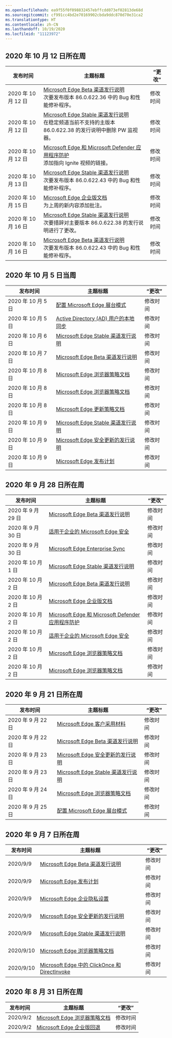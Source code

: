 ```yaml
---
ms.openlocfilehash: ea9f55f0f098832457ebffcdd073ef02813de68d
ms.sourcegitcommit: cf991cc4bd2e70169902cbda9ddc870d70e31ca2
ms.translationtype: HT
ms.contentlocale: zh-CN
ms.lasthandoff: 10/19/2020
ms.locfileid: "11123972"
---
```

<!-- This file is generated automatically each week. Changes made to this file will be overwritten.-->


## 2020 年 10 月 12 日所在周


| 发布时间 |主题标题 | “更改” |
|------|------------|--------|
| 2020 年 10 月 12 日 | [Microsoft Edge Beta 渠道发行说明](/DeployEdge/microsoft-edge-relnote-beta-channel)<br>次要发布版本 86.0.622.36 中的 Bug 和性能修补程序。 | 修改时间 |
| 2020 年 10 月 12 日 | [Microsoft Edge Stable 渠道发行说明](/DeployEdge/microsoft-edge-relnote-stable-channel)<br>在稳定频道当前不支持的主版本 86.0.622.38 的发行说明中删除 PW 监视器。 | 修改时间 |
| 2020 年 10 月 12 日 | [Microsoft Edge 和 Microsoft Defender 应用程序防护](/DeployEdge/microsoft-edge-security-windows-defender-application-guard)<br>添加指向 Ignite 视频的链接。 | 修改时间 |
| 2020 年 10 月 13 日 | [Microsoft Edge Stable 渠道发行说明](/DeployEdge/microsoft-edge-relnote-stable-channel)<br>次要发布版本 86.0.622.43 中的 Bug 和性能修补程序。 | 修改时间 |
| 2020 年 10 月 15 日 | [Microsoft Edge 企业版文档](/DeployEdge/index)<br>为上周的新内容添加批注。 | 修改时间 |
| 2020 年 10 月 16 日 | [Microsoft Edge Stable 渠道发行说明](/DeployEdge/microsoft-edge-relnote-stable-channel)<br>次要措辞对主要版本 86.0.622.38 的发行说明进行了更改。 | 修改时间 |
| 2020 年 10 月 16 日 | [Microsoft Edge Beta 渠道发行说明](/DeployEdge/microsoft-edge-relnote-beta-channel)<br>次要发布版本 86.0.622.43 中的 Bug 和性能修补程序。 | 修改时间 |


## 2020 年 10 月 5 日当周


| 发布时间 |主题标题 | “更改” |
|------|------------|--------|
| 2020 年 10 月 5 日 | [配置 Microsoft Edge 展台模式](/DeployEdge/microsoft-edge-configure-kiosk-mode) | 修改时间 |
| 2020 年 10 月 5 日 | [Active Directory (AD) 用户的本地同步](/DeployEdge/microsoft-edge-on-premises-sync) | 修改时间 |
| 2020 年 10 月 6 日 | [Microsoft Edge Stable 渠道发行说明](/DeployEdge/microsoft-edge-relnote-stable-channel) | 修改时间 |
| 2020 年 10 月 7 日 | [Microsoft Edge Beta 渠道发行说明](/DeployEdge/microsoft-edge-relnote-beta-channel) | 修改时间 |
| 2020 年 10 月 8 日 | [Microsoft Edge 浏览器策略文档](/DeployEdge/browser-policies/microsoft-edge-policies) | 修改时间 |
| 2020 年 10 月 8 日 | [Microsoft Edge 浏览器策略文档](/DeployEdge/microsoft-edge-policies) | 修改时间 |
| 2020 年 10 月 8 日 | [Microsoft Edge 更新策略文档](/DeployEdge/microsoft-edge-update-policies) | 修改时间 |
| 2020 年 10 月 9 日 | [Microsoft Edge Stable 渠道发行说明](/DeployEdge/microsoft-edge-relnote-stable-channel) | 修改时间 |
| 2020 年 10 月 9 日 | [Microsoft Edge 安全更新的发行说明](/DeployEdge/microsoft-edge-relnotes-security) | 修改时间 |
| 2020 年 10 月 9 日 | [Microsoft Edge 发布计划](/DeployEdge/microsoft-edge-release-schedule) | 修改时间 |


## 2020 年 9 月 28 日所在周


| 发布时间 |主题标题 | “更改” |
|------|------------|--------|
| 2020 年 9 月 29 日 | [Microsoft Edge Beta 渠道发行说明](/DeployEdge/microsoft-edge-relnote-beta-channel) | 修改时间 |
| 2020 年 9 月 30 日 | [适用于企业的 Microsoft Edge 安全](/DeployEdge/ms-edge-security-for-business) | 修改时间 |
| 2020 年 9 月 30 日 | [Microsoft Edge Enterprise Sync](/DeployEdge/microsoft-edge-enterprise-sync) | 修改时间 |
| 2020 年 10 月 1 日 | [Microsoft Edge Stable 渠道发行说明](/DeployEdge/microsoft-edge-relnote-stable-channel) | 修改时间 |
| 2020 年 10 月 2 日 | [Microsoft Edge Beta 渠道发行说明](/DeployEdge/microsoft-edge-relnote-beta-channel) | 修改时间 |
| 2020 年 10 月 2 日 | [Microsoft Edge 企业版文档](/DeployEdge/index) | 修改时间 |
| 2020 年 10 月 2 日 | [Microsoft Edge 和 Microsoft Defender 应用程序防护](/DeployEdge/microsoft-edge-security-windows-defender-application-guard) | 修改时间 |
| 2020 年 10 月 2 日 | [适用于企业的 Microsoft Edge 安全](/DeployEdge/ms-edge-security-for-business) | 修改时间 |
| 2020 年 10 月 2 日 | [Microsoft Edge 浏览器策略文档](/DeployEdge/browser-policies/microsoft-edge-policies) | 修改时间 |
| 2020 年 10 月 2 日 | [Microsoft Edge 浏览器策略文档](/DeployEdge/microsoft-edge-policies) | 修改时间 |


## 2020 年 9 月 21 日所在周


| 发布时间 |主题标题 | “更改” |
|------|------------|--------|
| 2020 年 9 月 22 日 | [Microsoft Edge 客户采用材料](/DeployEdge/microsoft-edge-customer-adoption-kit) | 修改时间 |
| 2020 年 9 月 22 日 | [Microsoft Edge Beta 渠道发行说明](/DeployEdge/microsoft-edge-relnote-beta-channel) | 修改时间 |
| 2020 年 9 月 23 日 | [Microsoft Edge 安全更新的发行说明](/DeployEdge/microsoft-edge-relnotes-security) | 修改时间 |
| 2020 年 9 月 23 日 | [Microsoft Edge Stable 渠道发行说明](/DeployEdge/microsoft-edge-relnote-stable-channel) | 修改时间 |
| 2020 年 9 月 24 日 | [Microsoft Edge 浏览器策略文档](/DeployEdge/microsoft-edge-policies) | 修改时间 |
| 2020 年 9 月 25 日 | [配置 Microsoft Edge 展台模式](/DeployEdge/microsoft-edge-configure-kiosk-mode) | 修改时间 |


## 2020 年 9 月 7 日所在周


| 发布时间 |主题标题 | “更改” |
|------|------------|--------|
| 2020/9/9 | [Microsoft Edge Beta 渠道发行说明](/DeployEdge/microsoft-edge-relnote-beta-channel) | 修改时间 |
| 2020/9/9 | [Microsoft Edge 发布计划](/DeployEdge/microsoft-edge-release-schedule) | 修改时间 |
| 2020/9/9 | [Microsoft Edge 企业隐私设置](/DeployEdge/microsoft-edge-enterprise-privacy-settings) | 修改时间 |
| 2020/9/9 | [Microsoft Edge 安全更新的发行说明](/DeployEdge/microsoft-edge-relnotes-security) | 修改时间 |
| 2020/9/9 | [Microsoft Edge Stable 渠道发行说明](/DeployEdge/microsoft-edge-relnote-stable-channel) | 修改时间 |
| 2020/9/10 | [Microsoft Edge 浏览器策略文档](/DeployEdge/microsoft-edge-policies) | 修改时间 |
| 2020/9/10 | [Microsoft Edge 中的 ClickOnce 和 DirectInvoke](/DeployEdge/edge-learn-more-co-di) | 修改时间 |


## 2020 年 8 月 31 日所在周


| 发布时间 |主题标题 | “更改” |
|------|------------|--------|
| 2020/9/2 | [Microsoft Edge 浏览器策略文档](/DeployEdge/microsoft-edge-policies) | 修改时间 |
| 2020/9/2 | [Microsoft Edge 企业版回退](/DeployEdge/edge-learnmore-rollback) | 修改时间 |
